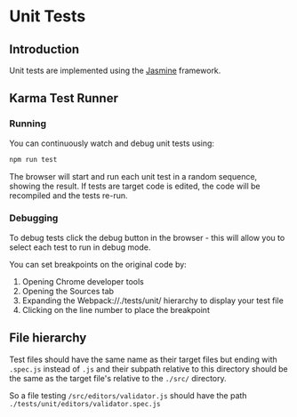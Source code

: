# Unit Tests

## Introduction

Unit tests are implemented using the [Jasmine](https://jasmine.github.io/) framework.

## Karma Test Runner

### Running

You can continuously watch and debug unit tests using:

```bash
npm run test
```

The browser will start and run each unit test in a random sequence, showing the result. If tests are target code is edited, the code will be recompiled and the tests re-run.

### Debugging

To debug tests click the debug button in the browser - this will allow you to select each test to run in debug mode. 

You can set breakpoints on the original code by:

1. Opening Chrome developer tools
2. Opening the Sources tab
3. Expanding the Webpack://./tests/unit/ hierarchy to display your test file
4. Clicking on the line number to place the breakpoint

## File hierarchy

Test files should have the same name as their target files but ending with `.spec.js` instead of `.js` and their subpath relative to this directory should be the same as the target file's relative to the `./src/` directory.

So a file testing `/src/editors/validator.js` should have the path `./tests/unit/editors/validator.spec.js`

